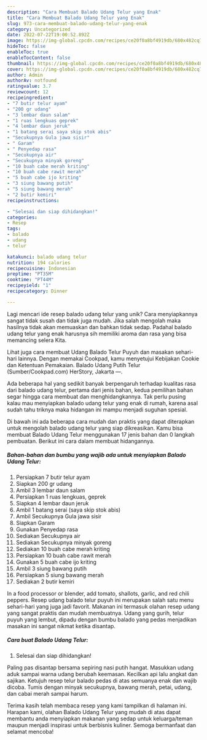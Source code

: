 ```yaml
---
description: "Cara Membuat Balado Udang Telur yang Enak"
title: "Cara Membuat Balado Udang Telur yang Enak"
slug: 973-cara-membuat-balado-udang-telur-yang-enak
category: Uncategorized
date: 2022-07-22T19:00:52.892Z
image: https://img-global.cpcdn.com/recipes/ce20f0a8bf4919db/680x482cq70/balado-udang-telur-foto-resep-utama.jpg
hideToc: false
enableToc: true
enableTocContent: false
thumbnail: https://img-global.cpcdn.com/recipes/ce20f0a8bf4919db/680x482cq70/balado-udang-telur-foto-resep-utama.jpg
cover: https://img-global.cpcdn.com/recipes/ce20f0a8bf4919db/680x482cq70/balado-udang-telur-foto-resep-utama.jpg
author: Admin
authorAv: notfound
ratingvalue: 3.7
reviewcount: 12
recipeingredient:
- "7 butir telur ayam"
- "200 gr udang"
- "3 lembar daun salam"
- "1 ruas lengkuas geprek"
- "4 lembar daun jeruk"
- "1 batang serai saya skip stok abis"
- "Secukupnya Gula jawa sisir"
- " Garam"
- " Penyedap rasa"
- "Secukupnya air"
- "Secukupnya minyak goreng"
- "10 buah cabe merah kriting"
- "10 buah cabe rawit merah"
- "5 buah cabe ijo kriting"
- "3 siung bawang putih"
- "5 siung bawang merah"
- "2 butir kemiri"
recipeinstructions:

- "Selesai dan siap dihidangkan!"
categories:
- Resep
tags:
- balado
- udang
- telur

katakunci: balado udang telur 
nutrition: 194 calories
recipecuisine: Indonesian
preptime: "PT35M"
cooktime: "PT44M"
recipeyield: "1"
recipecategory: Dinner

---
```





Lagi mencari ide resep balado udang telur yang unik? Cara menyiapkannya sangat tidak susah dan tidak juga mudah. Jika salah mengolah maka hasilnya tidak akan memuaskan dan bahkan tidak sedap. Padahal balado udang telur yang enak harusnya sih memiliki aroma dan rasa yang bisa memancing selera Kita.





Lihat juga cara membuat Udang Balado Telur Puyuh dan masakan sehari-hari lainnya. Dengan memakai Cookpad, kamu menyetujui Kebijakan Cookie dan Ketentuan Pemakaian. Balado Udang Putih Telur (Sumber/Cookpad.com) HerStory, Jakarta —.

Ada beberapa hal yang sedikit banyak berpengaruh terhadap kualitas rasa dari balado udang telur, pertama dari jenis bahan, kedua pemilihan bahan segar hingga cara membuat dan menghidangkannya. Tak perlu pusing kalau mau menyiapkan balado udang telur yang enak di rumah, karena asal sudah tahu triknya maka hidangan ini mampu menjadi suguhan spesial.






Di bawah ini ada beberapa cara mudah dan praktis yang dapat diterapkan untuk mengolah balado udang telur yang siap dikreasikan. Kamu bisa membuat Balado Udang Telur menggunakan 17 jenis bahan dan 0 langkah pembuatan. Berikut ini cara dalam membuat hidangannya.

<!--inarticleads1-->

##### Bahan-bahan dan bumbu yang wajib ada untuk menyiapkan Balado Udang Telur:

1. Persiapkan 7 butir telur ayam
1. Siapkan 200 gr udang
1. Ambil 3 lembar daun salam
1. Persiapkan 1 ruas lengkuas, geprek
1. Siapkan 4 lembar daun jeruk
1. Ambil 1 batang serai (saya skip stok abis)
1. Ambil Secukupnya Gula jawa sisir
1. Siapkan  Garam
1. Gunakan  Penyedap rasa
1. Sediakan Secukupnya air
1. Sediakan Secukupnya minyak goreng
1. Sediakan 10 buah cabe merah kriting
1. Persiapkan 10 buah cabe rawit merah
1. Gunakan 5 buah cabe ijo kriting
1. Ambil 3 siung bawang putih
1. Persiapkan 5 siung bawang merah
1. Sediakan 2 butir kemiri


In a food processor or blender, add tomato, shallots, garlic, and red chili peppers. Resep udang balado telur puyuh ini merupakan salah satu menu sehari-hari yang juga jadi favorit. Makanan ini termasuk olahan resep udang yang sangat praktis dan mudah membuatnya. Udang yang gurih, telur puyuh yang lembut, dipadu dengan bumbu balado yang pedas menjadikan masakan ini sangat nikmat ketika disantap. 

<!--inarticleads2-->

##### Cara buat Balado Udang Telur:


1. Selesai dan siap dihidangkan!

Paling pas disantap bersama sepiring nasi putih hangat. Masukkan udang aduk sampai warna udang berubah keemasan. Kecilkan api lalu angkat dan sajikan. Ketujuh resep telur balado pedas di atas semuanya enak dan wajib dicoba. Tumis dengan minyak secukupnya, bawang merah, petai, udang, dan cabai merah sampai harum. 

Terima kasih telah membaca resep yang kami tampilkan di halaman ini. Harapan kami, olahan Balado Udang Telur yang mudah di atas dapat membantu anda menyiapkan makanan yang sedap untuk keluarga/teman maupun menjadi inspirasi untuk berbisnis kuliner. Semoga bermanfaat dan selamat mencoba!
